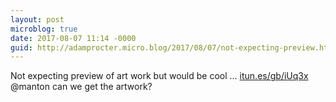 ```yaml
---
layout: post
microblog: true
date: 2017-08-07 11:14 -0000
guid: http://adamprocter.micro.blog/2017/08/07/not-expecting-preview.html
---
```

Not expecting preview of art work but would be cool ... [itun.es/gb/iUq3x](https://itun.es/gb/iUq3x?i=400362415) @manton can we get the artwork?
